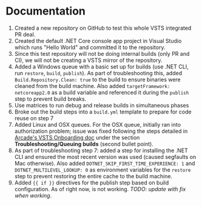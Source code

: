 # Documentation

1. Created a new repository on GitHub to test this whole VSTS integrated PR deal.
2. Created the default .NET Core console app project in Visual Studio which runs "Hello World" and committed it to the repository.
3. Since this test repository will not be doing internal builds (only PR and CI), we will not be creating a VSTS mirror of the repository.
4. Added a Windows queue with a basic set up for builds (use .NET CLI, run `restore`, `build`, `publish`). As part of troubleshooting this, added `Build.Repository.Clean: true` to the build to ensure binaries were cleaned from the build machine. Also added `targetFramework: netcoreapp2.0` as a build variable and referenced it during the `publish` step to prevent build breaks.
5. Use matrices to run debug and release builds in simultaneous phases
6. Broke out the build steps into a `build.yml` template to prepare for code reuse on step 7
7. Added Linux and OSX queues. For the OSX queue, initially ran into authorization problem; issue was fixed following the steps detailed in [Arcade's VSTS Onboarding doc](https://github.com/dotnet/arcade/blob/master/Documentation/VSTS/VSTSOnboarding.md#Troubleshooting) under the section **Troubleshooting/Queuing builds** (second bullet point).
8. As part of troubleshooting step 7: added a step for installing the .NET CLI and ensured the most recent version was used (caused segfaults on Mac otherwise). Also added `DOTNET_SKIP_FIRST_TIME_EXPERIENCE: 1` and `DOTNET_MULTILEVEL_LOOKUP: 0` as environment variables for the `restore` step to prevent restoring the entire cache to the build machine.
9. Added `{{ if }}` directives for the publish step based on build configuration. As of right now, is not working. *TODO: update with fix when working*.